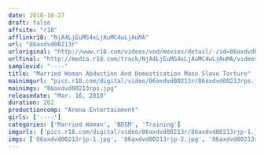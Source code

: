 ```yaml
---
date: 2018-10-27
draft: false
affsite: "r18"
afflinkr18: "NjA4LjEuMS4xLjAuMC4wLjAuMA"
url: "86axdvd00213r"
urloriginal: "http://www.r18.com/videos/vod/movies/detail/-/id=86axdvd00213r"
urlfinal: "http://media.r18.com/track/NjA4LjEuMS4xLjAuMC4wLjAuMA/videos/vod/movies/detail/-/id=86axdvd00213r"
samplevid: "----"
title: "Married Woman Abduction And Domestication Maso Slave Torture"
mainimgurl: "pics.r18.com/digital/video/86axdvd00213r/86axdvd00213rps.jpg"
mainimgs: "86axdvd00213rps.jpg"
releasedate: "Mar. 16, 2018"
duration: 202
productioncomp: "Arena Entertainment"
girls: ['----']
categories: ['Married Woman', 'BDSM', 'Training']
imgurls: ['pics.r18.com/digital/video/86axdvd00213r/86axdvd00213rjp-1.jpg', 'pics.r18.com/digital/video/86axdvd00213r/86axdvd00213rjp-2.jpg', 'pics.r18.com/digital/video/86axdvd00213r/86axdvd00213rjp-3.jpg', 'pics.r18.com/digital/video/86axdvd00213r/86axdvd00213rjp-4.jpg', 'pics.r18.com/digital/video/86axdvd00213r/86axdvd00213rjp-5.jpg', 'pics.r18.com/digital/video/86axdvd00213r/86axdvd00213rjp-6.jpg', 'pics.r18.com/digital/video/86axdvd00213r/86axdvd00213rjp-7.jpg', 'pics.r18.com/digital/video/86axdvd00213r/86axdvd00213rjp-8.jpg', 'pics.r18.com/digital/video/86axdvd00213r/86axdvd00213rjp-9.jpg', 'pics.r18.com/digital/video/86axdvd00213r/86axdvd00213rjp-10.jpg', 'pics.r18.com/digital/video/86axdvd00213r/86axdvd00213rjp-11.jpg', 'pics.r18.com/digital/video/86axdvd00213r/86axdvd00213rjp-12.jpg', 'pics.r18.com/digital/video/86axdvd00213r/86axdvd00213rjp-13.jpg', 'pics.r18.com/digital/video/86axdvd00213r/86axdvd00213rjp-14.jpg', 'pics.r18.com/digital/video/86axdvd00213r/86axdvd00213rjp-15.jpg', 'pics.r18.com/digital/video/86axdvd00213r/86axdvd00213rjp-16.jpg', 'pics.r18.com/digital/video/86axdvd00213r/86axdvd00213rjp-17.jpg', 'pics.r18.com/digital/video/86axdvd00213r/86axdvd00213rjp-18.jpg', 'pics.r18.com/digital/video/86axdvd00213r/86axdvd00213rjp-19.jpg', 'pics.r18.com/digital/video/86axdvd00213r/86axdvd00213rjp-20.jpg']
imgs: ['86axdvd00213rjp-1.jpg', '86axdvd00213rjp-2.jpg', '86axdvd00213rjp-3.jpg', '86axdvd00213rjp-4.jpg', '86axdvd00213rjp-5.jpg', '86axdvd00213rjp-6.jpg', '86axdvd00213rjp-7.jpg', '86axdvd00213rjp-8.jpg', '86axdvd00213rjp-9.jpg', '86axdvd00213rjp-10.jpg', '86axdvd00213rjp-11.jpg', '86axdvd00213rjp-12.jpg', '86axdvd00213rjp-13.jpg', '86axdvd00213rjp-14.jpg', '86axdvd00213rjp-15.jpg', '86axdvd00213rjp-16.jpg', '86axdvd00213rjp-17.jpg', '86axdvd00213rjp-18.jpg', '86axdvd00213rjp-19.jpg', '86axdvd00213rjp-20.jpg']
---
```

